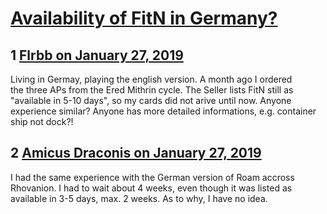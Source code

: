 # [Availability of FitN in Germany?](https://community.fantasyflightgames.com/topic/289862-availability-of-fitn-in-germany/)

## 1 [Flrbb on January 27, 2019](https://community.fantasyflightgames.com/topic/289862-availability-of-fitn-in-germany/?do=findComment&comment=3604360)

Living in Germay, playing the english version. A month ago I ordered the three APs from the Ered Mithrin cycle. The Seller lists FitN still as "available in 5-10 days", so my cards did not arive until now. Anyone experience similar? Anyone has more detailed informations, e.g. container ship not dock?!

## 2 [Amicus Draconis on January 27, 2019](https://community.fantasyflightgames.com/topic/289862-availability-of-fitn-in-germany/?do=findComment&comment=3604516)

I had the same experience with the German version of Roam accross Rhovanion. I had to wait about 4 weeks, even though it was listed as available in 3-5 days, max. 2 weeks. As to why, I have no idea.

